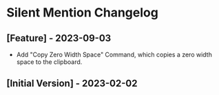# Silent Mention Changelog

## [Feature] - 2023-09-03

- Add "Copy Zero Width Space" Command, which copies a zero width space to the clipboard.

## [Initial Version] - 2023-02-02
